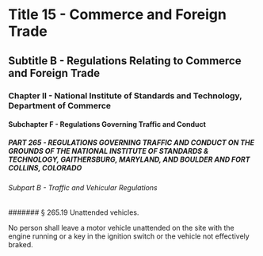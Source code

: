 
# Title 15 - Commerce and Foreign Trade
## Subtitle B - Regulations Relating to Commerce and Foreign Trade
### Chapter II - National Institute of Standards and Technology, Department of Commerce
#### Subchapter F - Regulations Governing Traffic and Conduct
##### PART 265 - REGULATIONS GOVERNING TRAFFIC AND CONDUCT ON THE GROUNDS OF THE NATIONAL INSTITUTE OF STANDARDS & TECHNOLOGY, GAITHERSBURG, MARYLAND, AND BOULDER AND FORT COLLINS, COLORADO
###### Subpart B - Traffic and Vehicular Regulations
####### § 265.19 Unattended vehicles.

No person shall leave a motor vehicle unattended on the site with the engine running or a key in the ignition switch or the vehicle not effectively braked.
